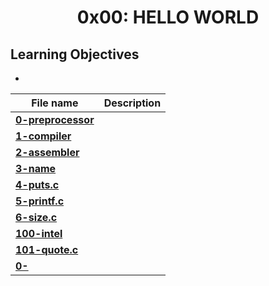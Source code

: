 <h1 align="center">0x00: HELLO WORLD</h1>

<h2>Learning Objectives</h2>
<ul>
<li></li>
</ul>

|File name|Description|
|---|---|
|[**0-preprocessor**](https://github.com/GM-Samuelstein/alx-low_level_programming/blob/master/0x00-hello_world/0-preprocessor)||
|[**1-compiler**](https://github.com/GM-Samuelstein/alx-low_level_programming/blob/master/0x00-hello_world/1-compiler)||
|[**2-assembler**](https://github.com/GM-Samuelstein/alx-low_level_programming/blob/master/0x00-hello_world/2-assembler)||
|[**3-name**]()||
|[**4-puts.c**]()||
|[**5-printf.c**]()||
|[**6-size.c**]()||
|[**100-intel**]()||
|[**101-quote.c**]()||
|[**0-**]()||
